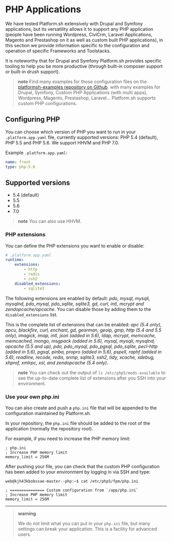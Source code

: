 # PHP Applications

We have tested Platform.sh extensively with Drupal and Symfony applications, but its 
versatility allows it to support any PHP application (people have been running 
Wordpress, CiviCrm, Laravel Applications, Magento and Prestashop on it as well as
custom built PHP applications), in this section we provide information specific
to the configuration and operation of specific Frameworks and Toolstacks.

It is noteworthy that for Drupal and Symfony Platform.sh provides specific 
tooling to help you be more productive (through built-in composer support or 
built-in drush support).

> **note**
> Find many examples for those configuration files on the [platformsh-examples repository on 
Github](https://github.com/platformsh/platformsh-examples).
> with many examples for Drupal, Symfony, Custom PHP Applications (with multi apps), Wordpress, Magento, Prestashop, Laravel...
Platform.sh supports custom PHP configurations.

## Configuring PHP

You can choose which version of PHP you want to run in your `.platform.app.yaml` file, currently
supported versions: PHP 5.4 (default), PHP 5.5 and PHP 5.6. We support HHVM and PHP 7.0.

Example `.platform.app.yaml`:

```yaml
name: front
type: php:5.6
```

## Supported versions

* 5.4 (default)
* 5.5
* 5.6
* 7.0

> **note**
> You can also use HHVM.

### PHP extensions

You can define the PHP extensions you want to enable or disable:

```yaml
# .platform.app.yaml
runtime:
    extensions:
        - http
        - redis
        - ssh2
    disabled_extensions:
        - sqlite3
```

The following extensions are enabled by default: *pdo, mysql, mysqli, mysqlnd,
pdo_mysql, pdo_sqlite, sqlite3, gd, curl, intl, mcrypt and
zendopcache/opcache*. You can disable those by adding them to the
`disabled_extensions` list.

This is the complete list of extensions that can be enabled: *apc (5.4 only), apcu, blackfire,
curl, enchant, gd, gearman, geoip, gmp, http (5.4 and 5.5 only), imagick, imap,
intl, json (added in 5.6), ldap, mcrypt, memcache, memcached, mongo, msgpack
(added in 5.6), mysql, mysqli, mysqlnd, opcache (5.5 and up), pdo, pdo_mysql,
pdo_pgsql, pdo_sqlite, pecl-http (added in 5.6), pgsql, pinba, propro (added in
5.6), pspell, raphf (added in 5.6), readline, recode, redis, snmp, sqlite3,
ssh2, tidy, xcache, xdebug, xhprof, xmlrpc, xsl, and zendopcache (5.4 only)*.

> **note**
> You can check out the output of `ls /etc/php5/mods-available` to
> see the up-to-date complete list of extensions after you SSH into
> your environment.

### Use your own php.ini

You can also create and push a `php.ini` file that will be appended to
the configuration maintained by Platform.sh.

In your repository, the `php.ini` file should be added to the root of
the application (normally the repository root).

For example, if you need to increase the PHP memory limit:

```
; php.ini
; Increase PHP memory limit
memory_limit = 256M
```

After pushing your file, you can check that the custom PHP configuration
has been added to your environment by logging in via SSH and type:

```
web@kjh43kbobssae-master--php:~$ cat /etc/php5/fpm/php.ini

; =============== Custom configuration from `/app/php.ini`
; Increase PHP memory limit
memory_limit = 256M
```

------------------------------------------------------------------------

> **warning**
>
> We do not limit what you can put in your `php.ini` file, but many
> settings can break your application. This is a facility for advanced
> users.

